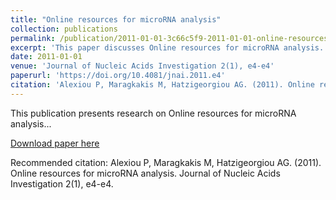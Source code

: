 ```yaml
---
title: "Online resources for microRNA analysis"
collection: publications
permalink: /publication/2011-01-01-3c66c5f9-2011-01-01-online-resources-for-microrna
excerpt: 'This paper discusses Online resources for microRNA analysis...'
date: 2011-01-01
venue: 'Journal of Nucleic Acids Investigation 2(1), e4-e4'
paperurl: 'https://doi.org/10.4081/jnai.2011.e4'
citation: 'Alexiou P, Maragkakis M, Hatzigeorgiou AG. (2011). Online resources for microRNA analysis. Journal of Nucleic Acids Investigation 2(1), e4-e4.'
---
```


This publication presents research on Online resources for microRNA analysis...

[Download paper here](https://doi.org/10.4081/jnai.2011.e4)

Recommended citation: Alexiou P, Maragkakis M, Hatzigeorgiou AG. (2011). Online resources for microRNA analysis. Journal of Nucleic Acids Investigation 2(1), e4-e4.
